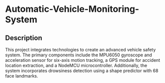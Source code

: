 # Automatic-Vehicle-Monitoring-System
## Description

This project integrates technologies to create an advanced vehicle safety system. The primary components include the MPU6050 gyroscope and acceleration sensor for six-axis motion tracking, a GPS module for accident location extraction, and a NodeMCU microcontroller. Additionally, the system incorporates drowsiness detection using a shape predictor with 68 face landmarks.
